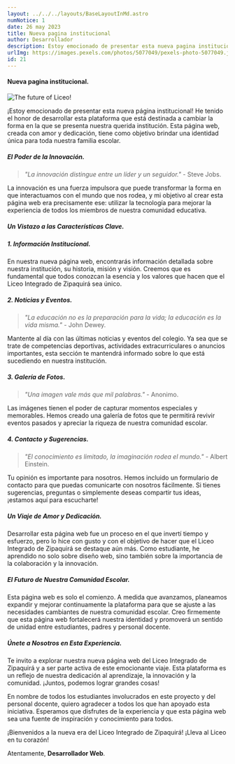 ```yaml
---
layout: ../../../layouts/BaseLayoutInMd.astro
numNotice: 1
date: 26 may 2023
title: Nueva pagina institucional
author: Desarrollador
description: Estoy emocionado de presentar esta nueva pagina institucional, una plataforma diseñada para cambiar la forma en la que se presenta la institición. Esta página web, que he creado con amor y dedicación, tiene como objetivo brindar una identidad unica para la familia escolar.
urlImg: https://images.pexels.com/photos/5077049/pexels-photo-5077049.jpeg?auto=compress&cs=tinysrgb&w=1260&h=750&dpr=1
id: 21
---
```


#### Nueva pagina institucional.
![The future of Liceo!](https://images.pexels.com/photos/5077049/pexels-photo-5077049.jpeg?auto=compress&cs=tinysrgb&w=1260&h=750&dpr=1 "stock image")

¡Estoy emocionado de presentar esta nueva página institucional! He tenido el honor de desarrollar esta plataforma que está destinada a cambiar la forma en la que se presenta nuestra querida institución. Esta página web, creada con amor y dedicación, tiene como objetivo brindar una identidad única para toda nuestra familia escolar.

##### El Poder de la Innovación.

> _"La innovación distingue entre un líder y un seguidor."_ - Steve Jobs.

La innovación es una fuerza impulsora que puede transformar la forma en que interactuamos con el mundo que nos rodea, y mi objetivo al crear esta página web era precisamente ese: utilizar la tecnología para mejorar la experiencia de todos los miembros de nuestra comunidad educativa.

##### Un Vistazo a las Características Clave.

##### 1. Información Institucional.

En nuestra nueva página web, encontrarás información detallada sobre nuestra institución, su historia, misión y visión. Creemos que es fundamental que todos conozcan la esencia y los valores que hacen que el Liceo Integrado de Zipaquirá sea único.

##### 2. Noticias y Eventos.

> _"La educación no es la preparación para la vida; la educación es la vida misma."_ - John Dewey.

Mantente al día con las últimas noticias y eventos del colegio. Ya sea que se trate de competencias deportivas, actividades extracurriculares o anuncios importantes, esta sección te mantendrá informado sobre lo que está sucediendo en nuestra institución.

##### 3. Galería de Fotos.

> _"Una imagen vale más que mil palabras."_ - Anonimo.

Las imágenes tienen el poder de capturar momentos especiales y memorables. Hemos creado una galería de fotos que te permitirá revivir eventos pasados y apreciar la riqueza de nuestra comunidad escolar.

##### 4. Contacto y Sugerencias.

> _"El conocimiento es limitado, la imaginación rodea el mundo."_ - Albert Einstein.

Tu opinión es importante para nosotros. Hemos incluido un formulario de contacto para que puedas comunicarte con nosotros fácilmente. Si tienes sugerencias, preguntas o simplemente deseas compartir tus ideas, ¡estamos aquí para escucharte!

##### Un Viaje de Amor y Dedicación.

Desarrollar esta página web fue un proceso en el que invertí tiempo y esfuerzo, pero lo hice con gusto y con el objetivo de hacer que el Liceo Integrado de Zipaquirá se destaque aún más. Como estudiante, he aprendido no solo sobre diseño web, sino también sobre la importancia de la colaboración y la innovación.

##### El Futuro de Nuestra Comunidad Escolar.

Esta página web es solo el comienzo. A medida que avanzamos, planeamos expandir y mejorar continuamente la plataforma para que se ajuste a las necesidades cambiantes de nuestra comunidad escolar. Creo firmemente que esta página web fortalecerá nuestra identidad y promoverá un sentido de unidad entre estudiantes, padres y personal docente.

##### Únete a Nosotros en Esta Experiencia.
Te invito a explorar nuestra nueva página web del Liceo Integrado de Zipaquirá y a ser parte activa de este emocionante viaje. Esta plataforma es un reflejo de nuestra dedicación al aprendizaje, la innovación y la comunidad. ¡Juntos, podemos lograr grandes cosas!

En nombre de todos los estudiantes involucrados en este proyecto y del personal docente, quiero agradecer a todos los que han apoyado esta iniciativa. Esperamos que disfrutes de la experiencia y que esta página web sea una fuente de inspiración y conocimiento para todos.

¡Bienvenidos a la nueva era del Liceo Integrado de Zipaquirá!
¡Lleva al Liceo en tu corazón!

Atentamente, **Desarrollador Web**.